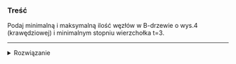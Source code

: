 ### Treść
Podaj minimalną i maksymalną ilość węzłów w B-drzewie o wys.4 (krawędziowej) i minimalnym stopniu wierzchołka t=3.

------
<details><summary>Rozwiązanie</summary>
<p>
    
Skorzystam z faktów
1. dla mnimalnego stopnia t zachodzi t - 1 <= # kluczy <= 2t - 1 dla każdego z węzłów(oprócz korzenia)
2. węzeł z t kluczami ma t+1 dzieci

#### Minimalna ilość węzłów
Ilość węzłów dla następujących poziomów:
1. = 1
2. = 1 * 2
3. = 1 * 2 * 3
4. = 1 * 2 * 3 * 3
5. = 1 * 2 * 3 * 3 * 3

stąd minimalna ilość węzłów = 1 + 2 + 6 + 18 + 54 = 81

Coś takiego
![](https://lh3.googleusercontent.com/ba-gVOlW_SgYMi1EbAXx1ZoTLj4tzcZsmDuoW3vOnluPcRVNYICYM7mLEkVF4ruDuJxvP1hYkav7pbzXe6juxiiI-KqMiRkxW1SpfYFP-KII5VNhzPUxHzsVs7SFCdlVKeVZu5OrMQ=w2400)

#### Maksymalna ilość węzłów
Ilość węzłów dla następujących poziomów:
1. = 1
2. = 1 * 6
3. = 1 * 6 * 6
4. = 1 * 6 * 6 * 6
5. = 1 * 6 * 6 * 6 * 6
stąd maksymalna ilość węzłów = 1 + 6 + 36 + 216 + 1296 = 1555


### Komentarz 
W zadaniu zakładamy, że wysokość krawędziowa, to ilość krawędzi z korzenia do liścia
